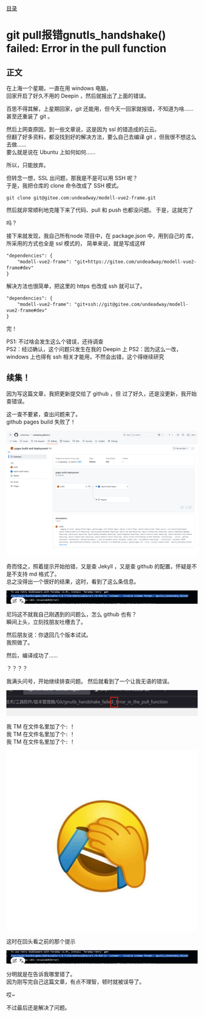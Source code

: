 [目录](./)

# git pull报错gnutls_handshake() failed: Error in the pull function

## 正文

在上海一个星期，一直在用 windows 电脑，  
回家开启了好久不用的 Deepin ，然后就报出了上面的错误。

百思不得其解，上星期回家，git 还能用，但今天一回家就报错，不知道为啥……  
甚至还重装了 git 。

然后上网查原因，到一些文章说，这是因为 ssl 的错造成的云云。  
但翻了好多资料，都没找到好的解决方法，要么自己去编译 git ，但我很不想这么去做……  
要么就是说在 Ubuntu 上如何如何……

所以，只能放弃。

但转念一想，SSL 出问题，那我是不是可以用 SSH 呢？  
于是，我把仓库的 clone 命令改成了 SSH 模式。

```
git clone git@gitee.com:undeadway/modell-vue2-frame.git
```

然后就非常顺利地克隆下来了代码、pull 和 push 也都没问题。
于是，这就完了

吗？

接下来就发现，我自己所有node 项目中，在 package.json 中，用到自己的 库，所采用的方式也全是 ssl 模式的，
简单来说，就是写成这样

```
"dependencies": {
	"modell-vue2-frame": "git+https://gitee.com/undeadway/modell-vue2-frame#dev"
}
```

解决方法也很简单，把这里的 https 也改成 ssh 就可以了。

```
"dependencies": {
	"modell-vue2-frame": "git+ssh://git@gitee.com/undeadway/modell-vue2-frame#dev"
}
```

完！

PS1: 不过啥会发生这么个错误，还待调查  
PS2：经过确认，这个问题只发生在我的 Deepin 上
PS2：因为这么一改，windows 上也得有 ssh 相关才能用，不然会出错，这个得继续研究

## 续集！

因为写这篇文章，我把更新提交给了 github ，但 过了好久，还是没更新，我开始查错误。

这一查不要紧，查出问题来了。  
github pages build 失败了！

![](./githubpages-build-failed.png)

奇而怪之，照着提示开始拍错，又是查 Jekyll ，又是查 github 的配置，怀疑是不是不支持 md 格式了。  
总之没得出一个很好的结果，这时，看到了这么条信息。

![](./20250518115630.png)

尼玛这不就我自己刚遇到的问题么，怎么 github 也有？  
瞬间上头，立刻找朋友吐槽去了。

然后朋友说：你退回几个版本试试。  
我照做了。

然后，编译成功了……

？？？？

我满头问号，开始继续排查问题。
然后就看到了一个让我无语的错误。

![](./colon-in-file-name.png)

我 TM 在文件名里加了个`:` ！  
我 TM 在文件名里加了个`:` ！  
我 TM 在文件名里加了个`:` ！

![](/res/xiao-cry.jpg)

这时在回头看之前的那个提示

![](./20250518115630.png)

分明就是在告诉我哪里错了。  
因为刚写完自己这篇文章，有点不理智，顿时就被误导了。

哎~

不过最后还是解决了问题。